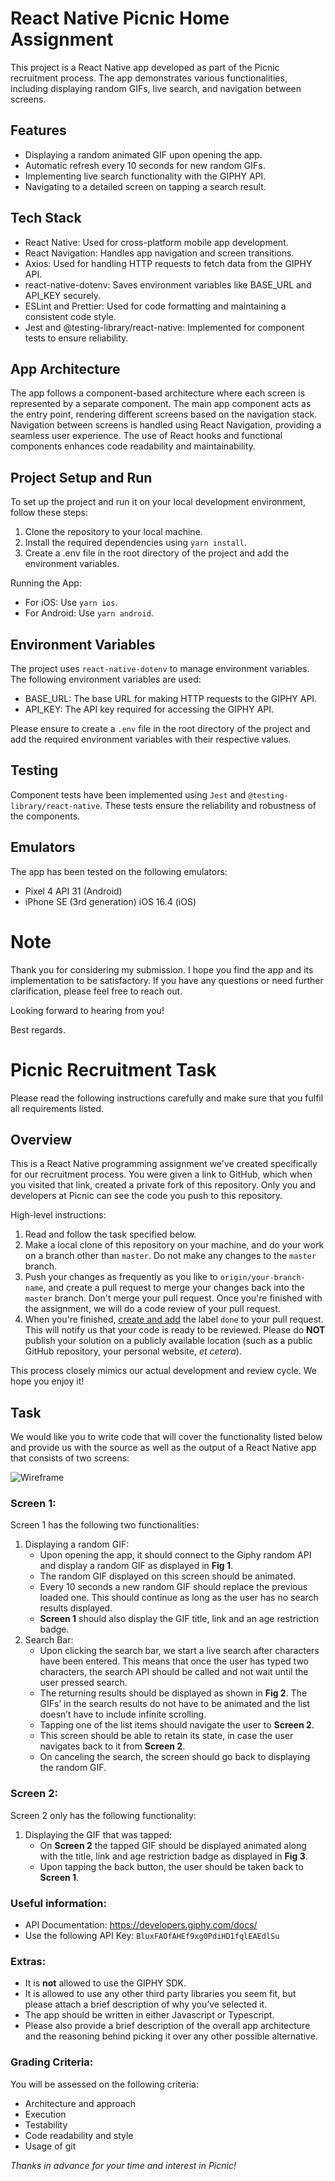 # React Native Picnic Home Assignment

This project is a React Native app developed as part of the Picnic recruitment process. The app demonstrates various functionalities, including displaying random GIFs, live search, and navigation between screens.

## Features

- Displaying a random animated GIF upon opening the app.
- Automatic refresh every 10 seconds for new random GIFs.
- Implementing live search functionality with the GIPHY API.
- Navigating to a detailed screen on tapping a search result.

## Tech Stack

- React Native: Used for cross-platform mobile app development.
- React Navigation: Handles app navigation and screen transitions.
- Axios: Used for handling HTTP requests to fetch data from the GIPHY API.
- react-native-dotenv: Saves environment variables like BASE_URL and API_KEY securely.
- ESLint and Prettier: Used for code formatting and maintaining a consistent code style.
- Jest and @testing-library/react-native: Implemented for component tests to ensure reliability.

## App Architecture

The app follows a component-based architecture where each screen is represented by a separate component. The main app component acts as the entry point, rendering different screens based on the navigation stack. Navigation between screens is handled using React Navigation, providing a seamless user experience. The use of React hooks and functional components enhances code readability and maintainability.

## Project Setup and Run

To set up the project and run it on your local development environment, follow these steps:

1. Clone the repository to your local machine.
2. Install the required dependencies using `yarn install`.
3. Create a .env file in the root directory of the project and add the environment variables.

Running the App:
- For iOS: Use `yarn ios`.
- For Android: Use `yarn android`.

## Environment Variables

The project uses `react-native-dotenv` to manage environment variables. The following environment variables are used:

- BASE_URL: The base URL for making HTTP requests to the GIPHY API.
- API_KEY: The API key required for accessing the GIPHY API.

Please ensure to create a `.env` file in the root directory of the project and add the required environment variables with their respective values.

## Testing

Component tests have been implemented using `Jest` and `@testing-library/react-native`. These tests ensure the reliability and robustness of the components.

## Emulators

The app has been tested on the following emulators:
- Pixel 4 API 31 (Android)
- iPhone SE (3rd generation) iOS 16.4 (iOS)

# Note

Thank you for considering my submission. I hope you find the app and its implementation to be satisfactory. If you have any questions or need further clarification, please feel free to reach out.

Looking forward to hearing from you!

Best regards.

# Picnic Recruitment Task

Please read the following instructions carefully and make sure that you fulfil
all requirements listed.

## Overview

This is a React Native programming assignment we've created specifically for our
recruitment process.
You were given a link to GitHub, which when you visited that link,
created a private fork of this repository. Only you and developers at Picnic
can see the code you push to this repository.

High-level instructions:

1. Read and follow the task specified below.
2. Make a local clone of this repository on your machine, and do your work on a
   branch other than `master`. Do not make any changes to the `master` branch.
3. Push your changes as frequently as you like to `origin/your-branch-name`,
   and create a pull request to merge your changes back into the `master`
   branch. Don't merge your pull request. Once you're finished with the
   assignment, we will do a code review of your pull request.
4. When you're finished, [create and add][github-labels] the label `done` to
   your pull request. This will notify us that your code is ready to be
   reviewed. Please do **NOT** publish your solution on a publicly available
   location (such as a public GitHub repository, your personal website, _et
   cetera_).

This process closely mimics our actual development and review cycle. We hope
you enjoy it!

## Task

We would like you to write code that will cover the functionality listed below and provide us with the source as well as the output of a React Native app that consists of two screens:

![Wireframe][wireframe-image]

### Screen 1:

Screen 1 has the following two functionalities:

1. Displaying a random GIF:
   - Upon opening the app, it should connect to the Giphy random API and display a random GIF as displayed in **Fig 1**.
   - The random GIF displayed on this screen should be animated.
   - Every 10 seconds a new random GIF should replace the previous loaded one. This should continue as long as the user has no search results displayed.
   - **Screen 1** should also display the GIF title, link and an age restriction badge.
2. Search Bar:
   - Upon clicking the search bar, we start a live search after characters have been entered. This means that once the user has typed two characters, the search API should be called and not wait until the user pressed search.
   - The returning results should be displayed as shown in **Fig 2**. The GIFs’ in the search results do not have to be animated and the list doesn’t have to include infinite scrolling.
   - Tapping one of the list items should navigate the user to **Screen 2**.
   - This screen should be able to retain its state, in case the user navigates back to it from **Screen 2**.
   - On canceling the search, the screen should go back to displaying the random GIF.

### Screen 2:

Screen 2 only has the following functionality:

1. Displaying the GIF that was tapped:
   - On **Screen 2** the tapped GIF should be displayed animated along with the title, link and age restriction badge as displayed in **Fig 3**.
   - Upon tapping the back button, the user should be taken back to **Screen 1**.

### Useful information:

- API Documentation: https://developers.giphy.com/docs/
- Use the following API Key: `BluxFAOfAHEf9xg0PdiHD1fqlEAEdlSu`

### Extras:

- It is **not** allowed to use the GIPHY SDK.
- It is allowed to use any other third party libraries you seem fit, but please attach a brief description of why you’ve selected it.
- The app should be written in either Javascript or Typescript.
- Please also provide a brief description of the overall app architecture and the reasoning behind picking it over any other possible alternative.

### Grading Criteria:

You will be assessed on the following criteria:

- Architecture and approach
- Execution
- Testability
- Code readability and style
- Usage of git

_Thanks in advance for your time and interest in Picnic!_

[wireframe-image]: https://imgur.com/Kja1rsy.png
[github-labels]: https://help.github.com/articles/about-labels
